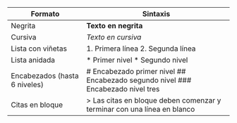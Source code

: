 |Formato  |Sintaxis  |
|----------|----------|
|Negrita|**Texto en negrita**|
|Cursiva|*Texto en cursiva*|
|Lista con viñetas|1. Primera línea 2. Segunda línea|
|Lista anidada|	* Primer nivel * Segundo nivel|
|Encabezados (hasta 6 niveles)|# Encabezado primer nivel ## Encabezado segundo nivel ### Encabezado nivel tres|
|Citas en bloque|> Las citas en bloque deben comenzar y terminar con una línea en blanco|
